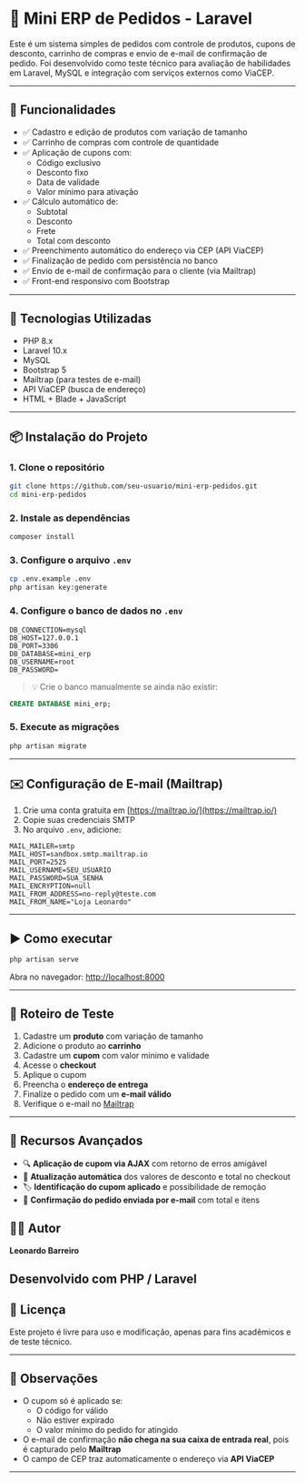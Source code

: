 
# 🛒 Mini ERP de Pedidos - Laravel

Este é um sistema simples de pedidos com controle de produtos, cupons de desconto, carrinho de compras e envio de e-mail de confirmação de pedido. Foi desenvolvido como teste técnico para avaliação de habilidades em Laravel, MySQL e integração com serviços externos como ViaCEP.

---

## 🚀 Funcionalidades

- ✅ Cadastro e edição de produtos com variação de tamanho
- ✅ Carrinho de compras com controle de quantidade
- ✅ Aplicação de cupons com:
  - Código exclusivo
  - Desconto fixo
  - Data de validade
  - Valor mínimo para ativação
- ✅ Cálculo automático de:
  - Subtotal
  - Desconto
  - Frete
  - Total com desconto
- ✅ Preenchimento automático do endereço via CEP (API ViaCEP)
- ✅ Finalização de pedido com persistência no banco
- ✅ Envio de e-mail de confirmação para o cliente (via Mailtrap)
- ✅ Front-end responsivo com Bootstrap

---

## 🧪 Tecnologias Utilizadas

- PHP 8.x
- Laravel 10.x
- MySQL
- Bootstrap 5
- Mailtrap (para testes de e-mail)
- API ViaCEP (busca de endereço)
- HTML + Blade + JavaScript

---

## 📦 Instalação do Projeto

### 1. Clone o repositório

```bash
git clone https://github.com/seu-usuario/mini-erp-pedidos.git
cd mini-erp-pedidos
```

### 2. Instale as dependências

```bash
composer install
```

### 3. Configure o arquivo `.env`

```bash
cp .env.example .env
php artisan key:generate
```

### 4. Configure o banco de dados no `.env`

```env
DB_CONNECTION=mysql
DB_HOST=127.0.0.1
DB_PORT=3306
DB_DATABASE=mini_erp
DB_USERNAME=root
DB_PASSWORD=
```

> 💡 Crie o banco manualmente se ainda não existir:
```sql
CREATE DATABASE mini_erp;
```

### 5. Execute as migrações

```bash
php artisan migrate
```

---

## ✉️ Configuração de E-mail (Mailtrap)

1. Crie uma conta gratuita em [https://mailtrap.io/](https://mailtrap.io/)
2. Copie suas credenciais SMTP
3. No arquivo `.env`, adicione:

```env
MAIL_MAILER=smtp
MAIL_HOST=sandbox.smtp.mailtrap.io
MAIL_PORT=2525
MAIL_USERNAME=SEU_USUARIO
MAIL_PASSWORD=SUA_SENHA
MAIL_ENCRYPTION=null
MAIL_FROM_ADDRESS=no-reply@teste.com
MAIL_FROM_NAME="Loja Leonardo"
```

---

## ▶️ Como executar

```bash
php artisan serve
```

Abra no navegador: [http://localhost:8000](http://localhost:8000)

---

## 🧪 Roteiro de Teste

1. Cadastre um **produto** com variação de tamanho
2. Adicione o produto ao **carrinho**
3. Cadastre um **cupom** com valor mínimo e validade
4. Acesse o **checkout**
5. Aplique o cupom
6. Preencha o **endereço de entrega**
7. Finalize o pedido com um **e-mail válido**
8. Verifique o e-mail no [Mailtrap](https://mailtrap.io/)

---

## 🧩 Recursos Avançados

- 🔍 **Aplicação de cupom via AJAX** com retorno de erros amigável
- 🔄 **Atualização automática** dos valores de desconto e total no checkout
- 🏷️ **Identificação do cupom aplicado** e possibilidade de remoção
- 📩 **Confirmação do pedido enviada por e-mail** com total e itens


## 👨‍💻 Autor

**Leonardo Barreiro**  

Desenvolvido com PHP / Laravel  
---

## 📄 Licença

Este projeto é livre para uso e modificação, apenas para fins acadêmicos e de teste técnico.

---

## 📌 Observações

- O cupom só é aplicado se:
  - O código for válido
  - Não estiver expirado
  - O valor mínimo do pedido for atingido
- O e-mail de confirmação **não chega na sua caixa de entrada real**, pois é capturado pelo **Mailtrap**
- O campo de CEP traz automaticamente o endereço via **API ViaCEP**

---
